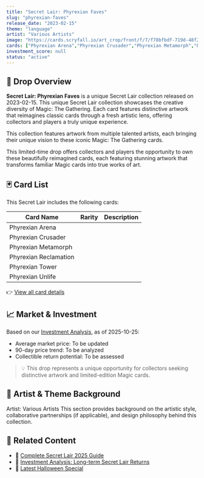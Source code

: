 ```yaml
---
title: "Secret Lair: Phyrexian Faves"
slug: "phyrexian-faves"
release_date: "2023-02-15"
theme: "language"
artist: "Various Artists"
image: "https://cards.scryfall.io/art_crop/front/f/7/f78bfbdf-719d-48f2-b26d-970aad3dbe06.jpg?1759234652"
cards: ["Phyrexian Arena","Phyrexian Crusader","Phyrexian Metamorph","Phyrexian Reclamation","Phyrexian Tower","Phyrexian Unlife"]
investment_score: null
status: "active"
---
```


## 💠 Drop Overview
**Secret Lair: Phyrexian Faves** is a unique Secret Lair collection released on 2023-02-15. This unique Secret Lair collection showcases the creative diversity of Magic: The Gathering. Each card features distinctive artwork that reimagines classic cards through a fresh artistic lens, offering collectors and players a truly unique experience.

This collection features artwork from multiple talented artists, each bringing their unique vision to these iconic Magic: The Gathering cards.

This limited-time drop offers collectors and players the opportunity to own these beautifully reimagined cards, each featuring stunning artwork that transforms familiar Magic cards into true works of art.

## 🃏 Card List
This Secret Lair includes the following cards:

| Card Name | Rarity | Description |
|-----------|---------|-------------|
| Phyrexian Arena |  |  |
| Phyrexian Crusader |  |  |
| Phyrexian Metamorph |  |  |
| Phyrexian Reclamation |  |  |
| Phyrexian Tower |  |  |
| Phyrexian Unlife |  |  |

👉 [View all card details](/cards?drop=phyrexian-faves)

## 📈 Market & Investment
Based on our [Investment Analysis](/investment/phyrexian-faves), as of 2025-10-25:
- Average market price: To be updated
- 90-day price trend: To be analyzed
- Collectible return potential: To be assessed

> 💡 This drop represents a unique opportunity for collectors seeking distinctive artwork and limited-edition Magic cards.

## 🎨 Artist & Theme Background
Artist: Various Artists
This section provides background on the artistic style, collaborative partnerships (if applicable), and design philosophy behind this collection.

## 🔗 Related Content
- 📰 [Complete Secret Lair 2025 Guide](/news/secret-lair-2025-complete-guide)
- 💼 [Investment Analysis: Long-term Secret Lair Returns](/investment)
- 🎃 [Latest Halloween Special](/drops/secret-scare-superdrop-2025)